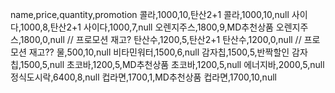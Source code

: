 name,price,quantity,promotion
콜라,1000,10,탄산2+1
콜라,1000,10,null
사이다,1000,8,탄산2+1
사이다,1000,7,null
오렌지주스,1800,9,MD추천상품
오렌지주스,1800,0,null   // 프로모션 재고?
탄산수,1200,5,탄산2+1
탄산수,1200,0,null // 프로모션 재고??
물,500,10,null
비타민워터,1500,6,null
감자칩,1500,5,반짝할인
감자칩,1500,5,null
초코바,1200,5,MD추천상품
초코바,1200,5,null
에너지바,2000,5,null
정식도시락,6400,8,null
컵라면,1700,1,MD추천상품
컵라면,1700,10,null
